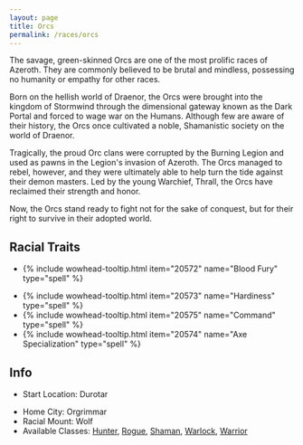 ```yaml
---
layout: page
title: Orcs
permalink: /races/orcs
---
```


The savage, green-skinned Orcs are one of the most prolific races of Azeroth. They are commonly believed to be brutal and mindless, possessing no humanity or empathy for other races. 

Born on the hellish world of Draenor, the Orcs were brought into the kingdom of Stormwind through the dimensional gateway known as the Dark Portal and forced to wage war on the Humans. Although few are aware of their history, the Orcs once cultivated a noble, Shamanistic society on the world of Draenor. 

Tragically, the proud Orc clans were corrupted by the Burning Legion and used as pawns in the Legion's invasion of Azeroth. The Orcs managed to rebel, however, and they were ultimately able to help turn the tide against their demon masters. Led by the young Warchief, Thrall, the Orcs have reclaimed their strength and honor. 

Now, the Orcs stand ready to fight not for the sake of conquest, but for their right to survive in their adopted world.

## Racial Traits

+ {% include wowhead-tooltip.html item="20572" name="Blood Fury" type="spell" %}
- {% include wowhead-tooltip.html item="20573" name="Hardiness" type="spell" %}
- {% include wowhead-tooltip.html item="20575" name="Command" type="spell" %}
- {% include wowhead-tooltip.html item="20574" name="Axe Specialization" type="spell" %}

## Info

+ Start Location: Durotar 
- Home City: Orgrimmar 
- Racial Mount: Wolf 
- Available Classes: [Hunter](/classes/hunter), [Rogue](/classes/rogue), [Shaman](/classes/shaman), [Warlock](/classes/warlock), [Warrior](/classes/warrior)
